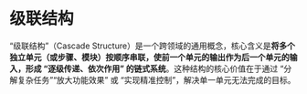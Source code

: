# 级联结构
“级联结构”（Cascade Structure）是一个跨领域的通用概念，核心含义是**将多个独立单元（或步骤、模块）按顺序串联，使前一个单元的输出作为后一个单元的输入，形成 “逐级传递、依次作用” 的链式系统**。这种结构的核心价值在于通过 “分解复杂任务”“放大功能效果” 或 “实现精准控制”，解决单一单元无法完成的目标。